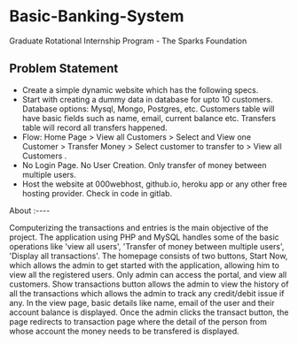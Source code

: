 # Basic-Banking-System 
Graduate Rotational Internship Program - The Sparks Foundation
## Problem Statement
- Create a simple dynamic website which has the following specs.
- Start with creating a dummy data in database for upto 10
customers. Database options: Mysql, Mongo, Postgres, etc.
Customers table will have basic fields such as name, email,
current balance etc. Transfers table will record all transfers
happened.
- Flow: Home Page > View all Customers > Select and View one
Customer > Transfer Money > Select customer to transfer to >
View all Customers .
- No Login Page. No User Creation. Only transfer of money
between multiple users.
- Host the website at 000webhost, github.io, heroku app or any
other free hosting provider. Check in code in gitlab.

About :----

Computerizing the transactions and entries is the main 
objective of the project. The application using PHP and MySQL 
handles some of the basic operations like 'view all users', 
'Transfer of money between multiple users', 'Display all 
transactions'. The homepage consists of two buttons, Start 
Now, which allows the admin to get started with the application, 
allowing him to view all the registered users. Only admin 
can access the portal, and view all customers. Show transactions
button allows the admin to view the history of all the 
transactions which allows the admin to track any credit/debit
issue if any. In the view page, basic details like name, email
of the user and their account balance is displayed. Once the 
admin clicks the transact button, the page redirects to 
transaction page where the detail of the person from whose 
account the money needs to be transfered is displayed.

